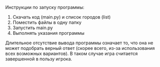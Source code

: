 Инструкции по запуску программы:
1) Скачать код (main.py) и список городов (list)
2) Поместить файлы в одну папку
3) Запустить main.py
4) Выполнять указания программы

Длительное отсутствие вывода программы означает то, что она не может подобрать верный ответ (скорее всего, из-за использования всех возможных вариантов). В таком случае игра считается завершенной в пользу игрока.
